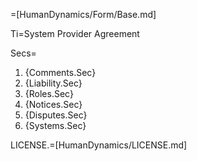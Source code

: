 =[HumanDynamics/Form/Base.md]

Ti=System Provider Agreement

Secs=<ol><li>{Comments.Sec}<li>{Liability.Sec}<li>{Roles.Sec}<li>{Notices.Sec}<li>{Disputes.Sec}<li>{Systems.Sec}</ol>

LICENSE.=[HumanDynamics/LICENSE.md]
